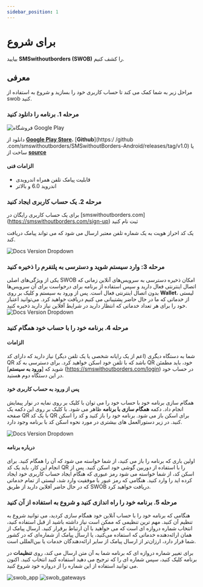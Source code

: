 ```yaml
---
sidebar_position: 1
---
```


# برای شروع

بیایید **SMSwithoutborders (SWOB)** را کشف کنیم.

## معرفی

مراحل زیر به شما کمک می کند تا حساب کاربری خود را بسازید و شروع به استفاده از swob کنید.

### مرحله 1. برنامه را دانلود کنید

![فروشگاه Google Play](/img/swob_on_playstore.png)

دانلود از [**Google Play Store**](https://play.google.com/store/apps/details?id=com.afkanerd.sw0b)، [**Github**](https:/ /github .com/smswithoutborders/SMSwithoutBorders-Android/releases/tag/v1.0) یا ساخت از [**source**](https://github.com/smswithoutborders/SMSwithoutBorders-Android)

#### الزامات فنی

- قابلیت پیامک تلفن همراه اندرویدی
- اندروید 6.0 و بالاتر

### مرحله 2. یک حساب کاربری ایجاد کنید

برای یک حساب کاربری رایگان در [smswithoutborders.com] (https://smswithoutborders.com/sign-up) ثبت نام کنید

یک کد احراز هویت به یک شماره تلفن معتبر ارسال می شود که می تواند پیامک دریافت کند.

![Docs Version Dropdown](/img/swob_signup.png)

### مرحله 3: وارد سیستم شوید و دسترسی به پلتفرم را ذخیره کنید

یکی از ویژگی‌های اصلی SWOB امکان ذخیره دسترسی به سرویس‌های آنلاین زمانی که اتصال اینترنتی فعال دارید و سپس استفاده از برنامه برای درخواست برای آن سرویس‌ها بدون اتصال اینترنتی فعال است. پس از ورود به سیستم و کلیک بر روی **Wallet**، لیستی از خدماتی که ما در حال حاضر پشتیبانی می کنیم دریافت خواهید کرد. می‌توانید اعتبار خود را برای هر تعداد خدماتی که انتظار دارید در شرایط آفلاین نیاز دارید ذخیره کنید.
![Docs Version Dropdown](/img/swob_wallet.png)

### مرحله 4. برنامه خود را با حساب خود همگام کنید

#### الزامات

شما به دستگاه دیگری (اعم از یک رایانه شخصی یا یک تلفن دیگر) نیاز دارید که دارای کد QR باشد که با تلفن خود اسکن خواهید کرد. برای دسترسی به کد QR خود، باید مطمئن شوید که [**ورود به سیستم**] (https://smswithoutborders.com/login) در حساب خود در این دستگاه دوم هستید.

#### پس از ورود به حساب کاربری خود

همگام سازی برنامه خود با حساب خود را می توان با کلیک بر روی نمایه در نوار پیمایش انجام داد. دکمه **همگام سازی با برنامه** ظاهر می شود. با کلیک بر روی این دکمه یک صفحه QR با یک کد QR برای اسکن باز می شود. برنامه خود را باز کنید و کد را اسکن کنید. در زیر دستورالعمل های بیشتری در مورد نحوه اسکن کد با برنامه وجود دارد.

![Docs Version Dropdown](/img/swob_sync.png)

#### درباره برنامه

اولین باری که برنامه را باز می کنید، از شما خواسته می شود که آن را همگام کنید. برای انجام این کار، باید یک کد QR را با استفاده از دوربین گوشی خود اسکن کنید. پس از اسکن کد، از شما خواسته می شود رمز عبوری که هنگام ایجاد حساب کاربری خود ایجاد کرده اید را وارد کنید. هنگامی که رمز عبور با موفقیت وارد شد، لیستی از تمام خدماتی که در حال حاضر آفلاین دارید از طریق SWOB دریافت خواهید کرد.

### مرحله 5. برنامه خود را راه اندازی کنید و شروع به استفاده از آن کنید

هنگامی که برنامه خود را با حساب آنلاین خود همگام سازی کردید، می توانید شروع به تنظیم آن کنید. مهم ترین تنظیمی که ممکن است نیاز داشته باشید از قبل استفاده کنید، انتخاب شماره دروازه ای است که می خواهید با آن ارتباط برقرار کنید. ارسال پیامک از همان ارائه‌دهنده خدماتی که استفاده می‌کنید، یا ارسال پیامک از شماره‌ای که در کشور شما قرار دارد، ارزان‌تر از ارسال پیامک از سایر ارائه‌دهندگان خدمات یا بین‌المللی است.

برای تغییر شماره دروازه ای که برنامه شما به آن متن ارسال می کند، روی **تنظیمات** در برنامه کلیک کنید، سپس شماره ای را که ترجیح می دهید استفاده کنید انتخاب کنید. اکنون می توانید استفاده از این شماره را از دروازه خود شروع کنید.

![swob_app](/img/swob_app.webp)
![swob_gateways](/img/swob_gateways.webp)

